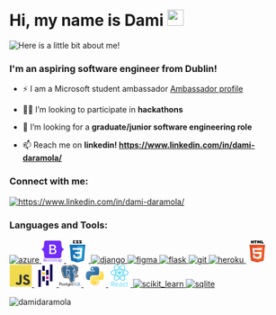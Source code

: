 <h1 align="left">Hi, my name is Dami <img src="https://media.giphy.com/media/hvRJCLFzcasrR4ia7z/giphy.gif" width="29px" height="29px"></h1>
<img src="https://github-production-user-asset-6210df.s3.amazonaws.com/110638513/298586013-e109d776-3815-4781-8a11-0b0e5e216557.gif?X-Amz-Algorithm=AWS4-HMAC-SHA256&X-Amz-Credential=AKIAVCODYLSA53PQK4ZA%2F20240122%2Fus-east-1%2Fs3%2Faws4_request&X-Amz-Date=20240122T123314Z&X-Amz-Expires=300&X-Amz-Signature=ce60bd9cf618dd86e01a433c11d72cfe2f455cbacfde8a3a1f34335e58f1df29&X-Amz-SignedHeaders=host&actor_id=110638513&key_id=0&repo_id=746405535" alt="Here is a little bit about me!">
<h3 align="left">I'm an aspiring software engineer from Dublin!</h3>


  
- ⚡ I am a Microsoft student ambassador [Ambassador profile](https://mvp.microsoft.com/en-US/studentambassadors/profile/3c179e1d-3437-467f-9587-3d0946eabccf)
  
- 👨‍💻 I’m looking to participate in **hackathons**

- 🤝 I’m looking for a **graduate/junior software engineering role**

- 📫 Reach me on **linkedin! https://www.linkedin.com/in/dami-daramola/**

<h3 align="left">Connect with me:</h3>
<p align="left">
<a href="https://linkedin.com/in/https://www.linkedin.com/in/dami-daramola/" target="blank"><img align="center" src="https://raw.githubusercontent.com/rahuldkjain/github-profile-readme-generator/master/src/images/icons/Social/linked-in-alt.svg" alt="https://www.linkedin.com/in/dami-daramola/" height="30" width="40" /></a>
</p>

<h3 align="left">Languages and Tools:</h3>
<p align="left"> <a href="https://azure.microsoft.com/en-in/" target="_blank" rel="noreferrer"> <img src="https://www.vectorlogo.zone/logos/microsoft_azure/microsoft_azure-icon.svg" alt="azure" width="40" height="40"/> </a> <a href="https://getbootstrap.com" target="_blank" rel="noreferrer"> <img src="https://raw.githubusercontent.com/devicons/devicon/master/icons/bootstrap/bootstrap-plain-wordmark.svg" alt="bootstrap" width="40" height="40"/> </a> <a href="https://www.w3schools.com/css/" target="_blank" rel="noreferrer"> <img src="https://raw.githubusercontent.com/devicons/devicon/master/icons/css3/css3-original-wordmark.svg" alt="css3" width="40" height="40"/> </a> <a href="https://www.djangoproject.com/" target="_blank" rel="noreferrer"> <img src="https://cdn.worldvectorlogo.com/logos/django.svg" alt="django" width="40" height="40"/> </a> <a href="https://www.figma.com/" target="_blank" rel="noreferrer"> <img src="https://www.vectorlogo.zone/logos/figma/figma-icon.svg" alt="figma" width="40" height="40"/> </a> <a href="https://flask.palletsprojects.com/" target="_blank" rel="noreferrer"> <img src="https://www.vectorlogo.zone/logos/pocoo_flask/pocoo_flask-icon.svg" alt="flask" width="40" height="40"/> </a> <a href="https://git-scm.com/" target="_blank" rel="noreferrer"> <img src="https://www.vectorlogo.zone/logos/git-scm/git-scm-icon.svg" alt="git" width="40" height="40"/> </a> <a href="https://heroku.com" target="_blank" rel="noreferrer"> <img src="https://www.vectorlogo.zone/logos/heroku/heroku-icon.svg" alt="heroku" width="40" height="40"/> </a> <a href="https://www.w3.org/html/" target="_blank" rel="noreferrer"> <img src="https://raw.githubusercontent.com/devicons/devicon/master/icons/html5/html5-original-wordmark.svg" alt="html5" width="40" height="40"/> </a> <a href="https://developer.mozilla.org/en-US/docs/Web/JavaScript" target="_blank" rel="noreferrer"> <img src="https://raw.githubusercontent.com/devicons/devicon/master/icons/javascript/javascript-original.svg" alt="javascript" width="40" height="40"/> </a> <a href="https://pandas.pydata.org/" target="_blank" rel="noreferrer"> <img src="https://raw.githubusercontent.com/devicons/devicon/2ae2a900d2f041da66e950e4d48052658d850630/icons/pandas/pandas-original.svg" alt="pandas" width="40" height="40"/> </a> <a href="https://www.postgresql.org" target="_blank" rel="noreferrer"> <img src="https://raw.githubusercontent.com/devicons/devicon/master/icons/postgresql/postgresql-original-wordmark.svg" alt="postgresql" width="40" height="40"/> </a> <a href="https://www.python.org" target="_blank" rel="noreferrer"> <img src="https://raw.githubusercontent.com/devicons/devicon/master/icons/python/python-original.svg" alt="python" width="40" height="40"/> </a> <a href="https://reactjs.org/" target="_blank" rel="noreferrer"> <img src="https://raw.githubusercontent.com/devicons/devicon/master/icons/react/react-original-wordmark.svg" alt="react" width="40" height="40"/> </a> <a href="https://scikit-learn.org/" target="_blank" rel="noreferrer"> <img src="https://upload.wikimedia.org/wikipedia/commons/0/05/Scikit_learn_logo_small.svg" alt="scikit_learn" width="40" height="40"/> </a> <a href="https://www.sqlite.org/" target="_blank" rel="noreferrer"> <img src="https://www.vectorlogo.zone/logos/sqlite/sqlite-icon.svg" alt="sqlite" width="40" height="40"/> </a> </p>

<p><img align="center" src="https://github-readme-streak-stats.herokuapp.com/?user=damidaramola&" alt="damidaramola" /></p# github_profile
